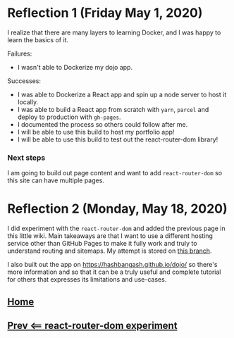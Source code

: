 # Reflection 1 (Friday May 1, 2020)

I realize that there are many layers to learning Docker, and I was happy to learn the basics of it.

Failures:
- I wasn't able to Dockerize my dojo app.

Successes:
- I was able to Dockerize a React app and spin up a node server to host it locally.
- I was able to build a React app from scratch with `yarn`, `parcel` and deploy to production with `gh-pages`.
- I documented the process so others could follow after me.
- I will be able to use this build to host my portfolio app!
- I will be able to use this build to test out the react-router-dom library!

### Next steps

I am going to build out page content and want to add `react-router-dom` so this site can have multiple pages.

# Reflection 2 (Monday, May 18, 2020)

I did experiment with the `react-router-dom` and added the previous page in this little wiki. Main takeaways are that I want to use a different hosting service other than GitHub Pages to make it fully work and truly to understand routing and sitemaps. My attempt is stored on [this branch](https://github.com/hashbangash/dojo/tree/react-router-dom-attempt).

I also built out the app on <https://hashbangash.github.io/dojo/> so there's more information and so that it can be a truly useful and complete tutorial for others that expresses its limitations and use-cases.

## [Home](./../README.md)
## [Prev <== react-router-dom experiment](./router.md)
